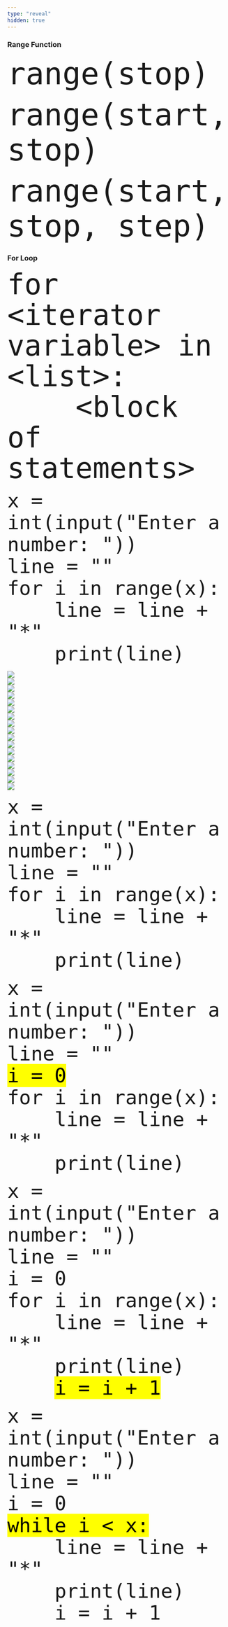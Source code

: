 ```yaml
---
type: "reveal"
hidden: true
---
```

<section>
    <h3>Range Function</h3>
    <pre><code style="font-size: 70px; line-height: 80px" class="language-python stretch">range(stop)
</code></pre>
<pre><code style="font-size: 70px; line-height: 80px" class="language-python stretch">range(start, stop)
</code></pre>
<pre><code style="font-size: 70px; line-height: 80px" class="language-python stretch">range(start, stop, step)
</code></pre>
</section>

<section>
    <h3>For Loop</h3>
    <pre><code style="font-size: 65px; line-height: 70px" class="language-python stretch">for &lt;iterator variable> in &lt;list>:
    &lt;block of statements>
</code></pre>
</section>

<section>
    <pre><code style="font-size: 45px; line-height: 50px" class="language-python stretch">x = int(input("Enter a number: "))
line = ""
for i in range(x):
    line = line + "*"
    print(line)
</code></pre>
</section>

<section>
	<img class="stretch plain" src="/intro-python/images/05/tutor10_1.png">
</section>

<section>
	<img class="stretch plain" src="/intro-python/images/05/tutor10_2.png">
</section>

<section>
	<img class="stretch plain" src="/intro-python/images/05/tutor10_3.png">
</section>

<section>
	<img class="stretch plain" src="/intro-python/images/05/tutor10_4.png">
</section>

<section>
	<img class="stretch plain" src="/intro-python/images/05/tutor10_5.png">
</section>

<section>
	<img class="stretch plain" src="/intro-python/images/05/tutor10_6.png">
</section>

<section>
	<img class="stretch plain" src="/intro-python/images/05/tutor10_7.png">
</section>

<section>
	<img class="stretch plain" src="/intro-python/images/05/tutor10_8.png">
</section>

<section>
	<img class="stretch plain" src="/intro-python/images/05/tutor10_10.png">
</section>

<section>
	<img class="stretch plain" src="/intro-python/images/05/tutor10_11.png">
</section>

<section>
	<img class="stretch plain" src="/intro-python/images/05/tutor10_13.png">
</section>

<section>
	<img class="stretch plain" src="/intro-python/images/05/tutor10_14.png">
</section>

<section>
	<img class="stretch plain" src="/intro-python/images/05/tutor10_16.png">
</section>

<section>
	<img class="stretch plain" src="/intro-python/images/05/tutor10_17.png">
</section>

<section>
	<img class="stretch plain" src="/intro-python/images/05/tutor10_19.png">
</section>

<section>
	<img class="stretch plain" src="/intro-python/images/05/tutor10_20.png">
</section>

<section>
	<img class="stretch plain" src="/intro-python/images/05/tutor10.gif">
</section>

<section>
    <pre><code style="font-size: 45px; line-height: 50px" class="language-python stretch">x = int(input("Enter a number: "))
line = ""
for i in range(x):
    line = line + "*"
    print(line)
</code></pre>
</section>

<section>
    <pre><code style="font-size: 45px; line-height: 50px" class="language-python stretch">x = int(input("Enter a number: "))
line = ""
<mark>i = 0</mark>
for i in range(x):
    line = line + "*"
    print(line)
</code></pre>
</section>

<section>
    <pre><code style="font-size: 45px; line-height: 50px" class="language-python stretch">x = int(input("Enter a number: "))
line = ""
i = 0
for i in range(x):
    line = line + "*"
    print(line)
    <mark>i = i + 1</mark>
</code></pre>
</section>

<section>
    <pre><code style="font-size: 45px; line-height: 50px" class="language-python stretch">x = int(input("Enter a number: "))
line = ""
i = 0
<mark>while i < x:</mark>
    line = line + "*"
    print(line)
    i = i + 1
</code></pre>
</section>